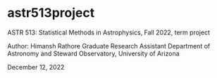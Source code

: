 # astr513project
ASTR 513: Statistical Methods in Astrophysics, Fall 2022, term project

Author: Himansh Rathore
Graduate Research Assistant
Department of Astronomy and Steward Observatory, University of Arizona

December 12, 2022

